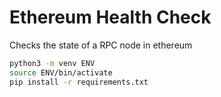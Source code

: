 # Ethereum Health Check
Checks the state of a RPC node in ethereum

```bash
python3 -m venv ENV
source ENV/bin/activate
pip install -r requirements.txt
```
